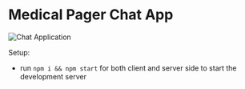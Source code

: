 # Medical Pager Chat App

![Chat Application](https://i.ibb.co/hsvcw4V/image.png)






Setup:
- run ```npm i && npm start``` for both client and server side to start the development server


